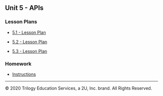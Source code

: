 ## Unit 5 - APIs

### Lesson Plans

* [5.1 - Lesson Plan](1/LessonPlan.md)

* [5.2 - Lesson Plan](2/LessonPlan.md)

* [5.3 - Lesson Plan](3/LessonPlan.md)

### Homework

* [Instructions](../../02-Homework/05-APIs/Instructions/README.md)

---

© 2020 Trilogy Education Services, a 2U, Inc. brand. All Rights Reserved.
